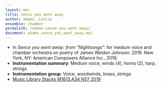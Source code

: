 ```yaml
---
layout: mei
title: Sence you went away
author: Adams, Leslie
ensemble: chamber
permalink: /adams-sence-you-went-away/
document: adams_sence_you_went_away.mei
---
```


- In *Sence you went away: from "Nightsongs"*: for medium voice and chamber orchestra on poetry of James Weldon Johnson: 2019. New York, NY: American Composers Alliance Inc., 2019.
- **Instrumentation summary**: Medium voice, winds (4), horns (2), harp, strings
- **Instrumentation group**: Voice, woodwinds, brass, strings
- <a href="https://tufts.primo.exlibrisgroup.com/permalink/01TUN_INST/1kc9gia/alma991018166648303851" target="_blank">Music Library Stacks M1613.A34 N57 2019</a>
